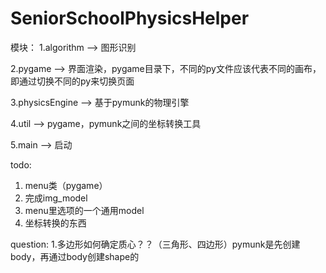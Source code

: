 # SeniorSchoolPhysicsHelper

模块：
1.algorithm --> 图形识别

2.pygame  -->  界面渲染，pygame目录下，不同的py文件应该代表不同的画布，
即通过切换不同的py来切换页面

3.physicsEngine  -->  基于pymunk的物理引擎

4.util -->  pygame，pymunk之间的坐标转换工具

5.main  -->  启动

todo:
1. menu类（pygame）
2. 完成img_model
3. menu里选项的一个通用model
4. 坐标转换的东西


question:
1.多边形如何确定质心？？（三角形、四边形）pymunk是先创建body，再通过body创建shape的
